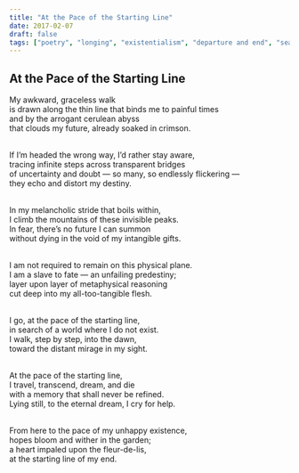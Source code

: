 ```yaml
---
title: "At the Pace of the Starting Line"
date: 2017-02-07
draft: false
tags: ["poetry", "longing", "existentialism", "departure and end", "search for meaning"]
---
```


## At the Pace of the Starting Line

My awkward, graceless walk<br>
is drawn along the thin line that binds me to painful times<br>
and by the arrogant cerulean abyss<br>
that clouds my future, already soaked in crimson.<br><br>

If I’m headed the wrong way, I’d rather stay aware,<br>
tracing infinite steps across transparent bridges<br>
of uncertainty and doubt — so many, so endlessly flickering —<br>
they echo and distort my destiny.<br><br>

In my melancholic stride that boils within,<br>
I climb the mountains of these invisible peaks.<br>
In fear, there’s no future I can summon<br>
without dying in the void of my intangible gifts.<br><br>

I am not required to remain on this physical plane.<br>
I am a slave to fate — an unfailing predestiny;<br>
layer upon layer of metaphysical reasoning<br>
cut deep into my all-too-tangible flesh.<br><br>

I go, at the pace of the starting line,<br>
in search of a world where I do not exist.<br>
I walk, step by step, into the dawn,<br>
toward the distant mirage in my sight.<br><br>

At the pace of the starting line,<br>
I travel, transcend, dream, and die<br>
with a memory that shall never be refined.<br>
Lying still, to the eternal dream, I cry for help.<br><br>

From here to the pace of my unhappy existence,<br>
hopes bloom and wither in the garden;<br>
a heart impaled upon the fleur-de-lis,<br>
at the starting line of my end.

